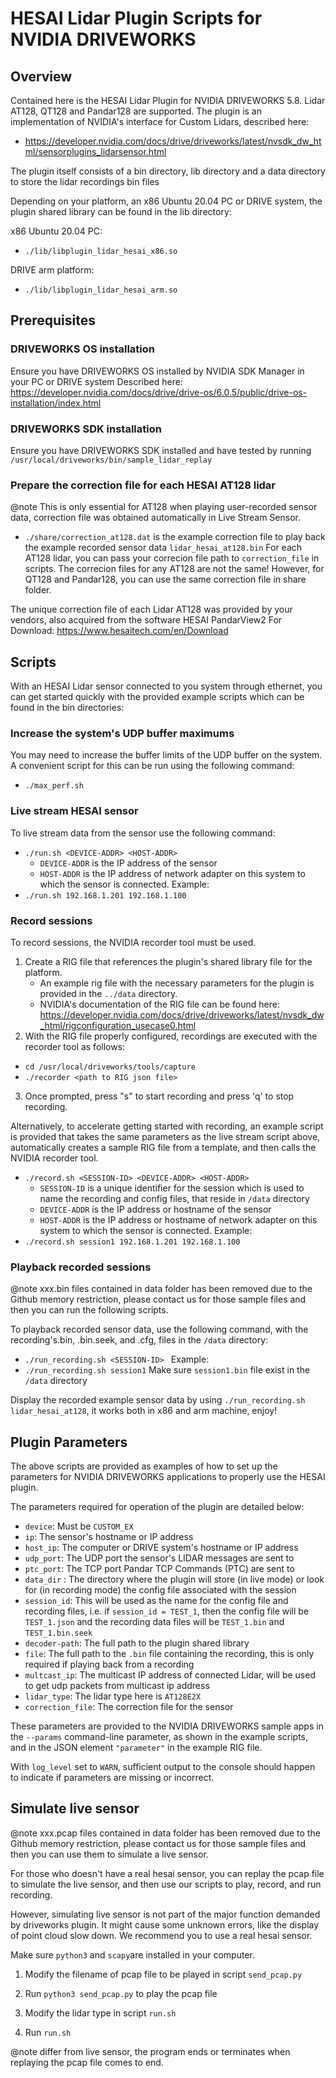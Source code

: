 # HESAI Lidar Plugin Scripts for NVIDIA DRIVEWORKS 

## Overview
Contained here is the HESAI Lidar Plugin for NVIDIA DRIVEWORKS 5.8. Lidar AT128, QT128 and Pandar128 are supported. The plugin is 
an implementation of NVIDIA's interface for Custom Lidars, described here: 
- https://developer.nvidia.com/docs/drive/driveworks/latest/nvsdk_dw_html/sensorplugins_lidarsensor.html

The plugin itself consists of a bin directory, lib directory and a data directory
to store the lidar recordings bin files

Depending on your platform, an x86 Ubuntu 20.04 PC or DRIVE 
system, the plugin shared library can be found in the lib directory: 

x86 Ubuntu 20.04 PC: 
- `./lib/libplugin_lidar_hesai_x86.so`

DRIVE arm platform:
- `./lib/libplugin_lidar_hesai_arm.so`


## Prerequisites

### DRIVEWORKS OS installation
Ensure you have DRIVEWORKS OS installed by NVIDIA SDK Manager in your PC or DRIVE system
Described here:
https://developer.nvidia.com/docs/drive/drive-os/6.0.5/public/drive-os-installation/index.html

### DRIVEWORKS SDK installation
Ensure you have DRIVEWORKS SDK installed and have tested by running
`/usr/local/driveworks/bin/sample_lidar_replay`

### Prepare the correction file for each HESAI AT128 lidar

@note This is only essential for AT128 when playing user-recorded sensor data, correction file was obtained automatically in Live Stream Sensor.

- `./share/correction_at128.dat` is the example correction file to play back the example recorded sensor data    `lidar_hesai_at128.bin`
For each AT128 lidar, you can pass your correcion file path to `correction_file` in scripts. The correcion files for any AT128 are not the same! However, for QT128 and Pandar128, you can use the same correction file in share folder.

The unique correction file of each Lidar AT128 was provided by your vendors, also acquired from the software HESAI PandarView2 
For Download: https://www.hesaitech.com/en/Download


## Scripts

With an HESAI Lidar sensor connected to you system through ethernet, you can get started quickly with the provided example scripts which can be found in the bin directories:

### Increase the system's UDP buffer maximums

You may need to increase the buffer limits of the UDP buffer on the system.
A convenient script for this can be run using the following command: 
- `./max_perf.sh`

### Live stream HESAI sensor

To live stream data from the sensor use the following command:
- `./run.sh <DEVICE-ADDR> <HOST-ADDR> `
    - `DEVICE-ADDR` is the IP address of the sensor
    - `HOST-ADDR` is the IP address of network adapter on this system to which the sensor is connected. 
Example: 
- `./run.sh 192.168.1.201 192.168.1.100`

### Record sessions

To record sessions, the NVIDIA recorder tool must be used.

1. Create a RIG file that references the plugin's shared library file for the platform. 
    - An example rig file with the necessary parameters  for the plugin is provided in the `../data` directory. 
    - NVIDIA's documentation of the RIG file can be found here: 
   https://developer.nvidia.com/docs/drive/driveworks/latest/nvsdk_dw_html/rigconfiguration_usecase0.html
2. With the RIG file properly configured, recordings are executed with the recorder tool as follows: 
- `cd /usr/local/driveworks/tools/capture`
- `./recorder <path to RIG json file>` 
3. Once prompted, press "s" to start recording and press 'q' to stop recording.

Alternatively, to accelerate getting started with recording, an example script is provided that takes the same parameters as the live stream script above, automatically creates a sample RIG file from a template, and then calls the NVIDIA recorder tool. 
- `./record.sh <SESSION-ID> <DEVICE-ADDR> <HOST-ADDR> `
    - `SESSION-ID` is a unique identifier for the session which is used to name the recording and config files, that reside in `/data` directory 
    - `DEVICE-ADDR` is the IP address or hostname of the sensor
    - `HOST-ADDR` is the IP address or hostname of network adapter on this system to which the sensor is connected. 
Example:
- `./record.sh session1 192.168.1.201 192.168.1.100`

### Playback recorded sessions

@note xxx.bin files contained in data folder has been removed due to the Github memory restriction, please contact us for those sample files and then you can run the following scripts. 

To playback recorded sensor data, use the following command, with the recording's.bin, .bin.seek, and .cfg, files in the `/data` directory:
- `./run_recording.sh <SESSION-ID> ` 
Example:
- `./run_recording.sh session1`
Make sure `session1.bin` file exist in the `/data` directory

Display the recorded example sensor data by using `./run_recording.sh lidar_hesai_at128`, it works both in x86 and arm machine, enjoy!


## Plugin Parameters

The above scripts are provided as examples of how to set up the parameters for NVIDIA DRIVEWORKS applications to properly use the HESAI plugin.

The parameters required for operation of the plugin are detailed below:

- `device`: Must be `CUSTOM_EX`
- `ip`: The sensor's hostname or IP address
- `host_ip`: The computer or DRIVE system's hostname or IP address
- `udp_port`:  The UDP port the sensor's LIDAR messages are sent to
- `ptc_port`: The TCP port Pandar TCP Commands (PTC) are sent to
- `data_dir` : The directory where the plugin will store (in live mode) or look for (in recording mode) the config file associated with the session
- `session_id`: This will be used as the name for the config file and recording files, i.e. if `session_id = TEST_1`, then the config file will be 
`TEST_1.json` and the recording data files will be `TEST_1.bin` and 
`TEST_1.bin.seek` 
- `decoder-path`: The full path to the plugin shared library
- `file`: The full path to the `.bin` file containing the recording, this is only required if playing back from a recording
- `multcast_ip`: The multicast IP address of connected Lidar, will be used to get udp packets from multicast ip address
- `lidar_type`: The lidar type here is `AT128E2X`
- `correction_file`: The correction file for the sensor

These parameters are provided to the NVIDIA DRIVEWORKS sample apps in the `--params` command-line parameter, as shown in the example scripts, and in the JSON element `"parameter"` in the example RIG file.

With `log_level` set to `WARN`, sufficient output to the console should happen to indicate if parameters are missing or incorrect.

## Simulate live sensor

@note xxx.pcap files contained in data folder has been removed due to the Github memory restriction, please contact us for those sample files and then you can use them to simulate a live sensor. 

For those who doesn't have a real hesai sensor, you can replay the pcap file to simulate the live sensor, and then use our scripts to play, record, and run recording.

However, simulating live sensor is not part of the major function demanded by driveworks plugin. It might cause some unknown errors, like the display of point cloud slow down. We recommend you to use a real hesai sensor.

Make sure `python3` and `scapy`are installed in your computer.

1. Modify the filename of pcap file to be played in script `send_pcap.py`

2. Run `python3 send_pcap.py` to play the pcap file

3. Modify the lidar type in script `run.sh`

4. Run `run.sh`

@note differ from live sensor, the program ends or terminates when replaying the pcap file comes to end.
